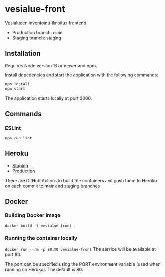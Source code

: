 # vesialue-front
Vesialueen inventointi-ilmoitus frontend

- Production branch: main
- Staging branch: staging

## Installation

Requires Node version 16 or newer and npm.

Install depedencies and start the application with the following commands:

```bash
npm install
npm start
```
The application starts locally at port 3000.

## Commands

### ESLint

```bash
npm run lint
```

## Heroku
- [Staging](https://vesialue-front-staging.herokuapp.com)
- [Production](https://vesialue-front.herokuapp.com)

There are GitHub Actions to build the containers and
push them to Heroku on each commit to main and staging branches
## Docker
### Building Docker image
```docker build -t vesialue-front .```

### Running the container locally
```docker run --rm -p 80:80 vesialue-front```
The service will be available at port 80.

The port can be specified using the PORT environment variable
(used when running on Heroku). The default is 80.

